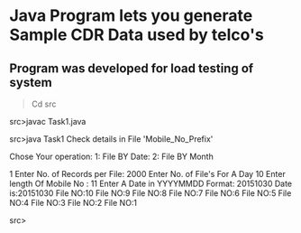 # Java Program lets you generate Sample CDR Data used by telco's
## Program was developed for load testing of system 

>Cd src

src>javac Task1.java

src>java Task1
Check details in File 'Mobile_No_Prefix'

Chose Your operation:
1: File BY Date:
2: File BY Month

1
Enter No. of Records per File:
2000
Enter No. of File's For A Day
10
Enter length Of Mobile No :
11
Enter A Date in YYYYMMDD Format:
20151030
Date is:20151030
File NO:10
File NO:9
File NO:8
File NO:7
File NO:6
File NO:5
File NO:4
File NO:3
File NO:2
File NO:1

src>

